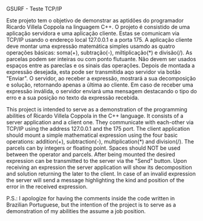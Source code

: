 GSURF - Teste TCP/IP

Este projeto tem o objetivo de demonstrar as aptidões do programador Ricardo Villela Coppola na linguagem C++.
O projeto é consistido de uma aplicação servidora e uma aplicação cliente.
Estas se comunicam via TCP/IP usando o endereço local 127.0.0.1 e a porta 175.
A aplicação cliente deve montar uma expressão matemática simples usamdo as quatro operações básicas: soma(+), subtração(-), miltiplicação(*) e divisão(/).
As parcelas podem ser inteiras ou com ponto flutuante. Não devem ser usados espaços entre as pareclas e os sinais das operações.
Depois de montada a expressão desejada, esta pode ser transmitida aqo servidor via botão "Enviar".
O servidor, ao receber a expressão, mostrará a sua decomposição e solução, retornando apenas a última ao cliente.
Em caso de receber uma expressão inválida, o servidor enviará uma mensagem destacando o tipo do erro e a sua posição no texto da expressão recebida.

This project is intended to serve as a demonstration of the programming abilities of Ricardo Villela Coppola in the C++ language.
It consists of a server application and a client one. They communicate with each-other via TCP/IP using the address 127.0.0.1 and the 175 port.
The client application should mount a simple mathematical expression using the four basic operations: addition(+), subtraction(-), multiplication(*) and division(/).
The parcels can by integers or floating point. Spaces should NOT be used between the operator and parcels.
After being mounted the desired expression can be transmitted to the server via the "Send" button.
Upon receiving an expression the server application will show its decomposition and solution returning the later to the client.
In case of an invalid expression the server will send a message highlighting the kind and position of the error in the received expression.

P.S.: I apologize for having the comments inside the code written in Brazilian Portuguese, but the intention of the project is to serve as a demonstration of my abilities the assume a job position.
